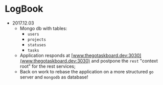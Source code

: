 # LogBook

- 2017.12.03
    - Mongo db with tables:
        - `users`
        - `projects`
        - `statuses`
        - `tasks`
    - Application responds at
      [www.thegotaskboard.dev:3030](www.thegotaskboard.dev:3030)
      and postpone the `rest` "context root" for the rest services;
    - Back on work to rebase the application on a more structured `go` server
      and `mongodb` as database!
